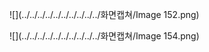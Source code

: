 ![](../../../../../../../../../../화면캡쳐/Image 152.png)

![](../../../../../../../../../../화면캡쳐/Image 154.png)